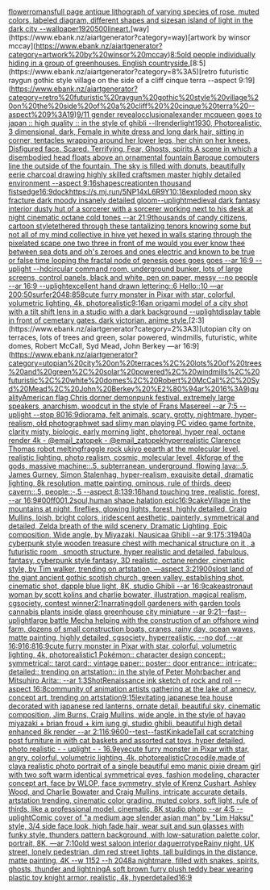 [flower](https://www.ebank.nz/aiartgenerator?category=flower)[romans](https://www.ebank.nz/aiartgenerator?category=romans)[full page antique lithograph of varying species of rose, muted colors, labeled diagram, different shapes and sizes](https://www.ebank.nz/aiartgenerator?category=full%20page%20antique%20lithograph%20of%20varying%20species%20of%20rose%2C%20muted%20colors%2C%20labeled%20diagram%2C%20different%20shapes%20and%20sizes)[an island of light in the dark city --wallpaper](https://www.ebank.nz/aiartgenerator?category=an%20island%20of%20light%20in%20the%20dark%20city%20--wallpaper)[1920](https://www.ebank.nz/aiartgenerator?category=1920)[500](https://www.ebank.nz/aiartgenerator?category=500)[lineart.](https://www.ebank.nz/aiartgenerator?category=lineart.)[way](https://www.ebank.nz/aiartgenerator?category=way)[artwork by winsor mccay](https://www.ebank.nz/aiartgenerator?category=artwork%20by%20winsor%20mccay)[8:5](https://www.ebank.nz/aiartgenerator?category=8%3A5)[old people individually hiding in a group of greenhouses. English countryside.](https://www.ebank.nz/aiartgenerator?category=old%20people%20individually%20hiding%20in%20a%20group%20of%20greenhouses.%20English%20countryside.)[8:5](https://www.ebank.nz/aiartgenerator?category=8%3A5)[retro futuristic raygun gothic style village on the side of a cliff  cinque terra --aspect 9:19](https://www.ebank.nz/aiartgenerator?category=retro%20futuristic%20raygun%20gothic%20style%20village%20on%20the%20side%20of%20a%20cliff%20%20cinque%20terra%20--aspect%209%3A19)[9/11 gender reveal](https://www.ebank.nz/aiartgenerator?category=9/11%20gender%20reveal)[occlusion](https://www.ebank.nz/aiartgenerator?category=occlusion)[alexander mcqueen goes to japan :: high quality :: in the style of ghibli --ll](https://www.ebank.nz/aiartgenerator?category=alexander%20mcqueen%20goes%20to%20japan%20%3A%3A%20high%20quality%20%3A%3A%20in%20the%20style%20of%20ghibli%20--ll)[](https://www.ebank.nz/aiartgenerator?category=)[render](https://www.ebank.nz/aiartgenerator?category=render)[light](https://www.ebank.nz/aiartgenerator?category=light)[1930, Photorealistic, 3 dimensional, dark, Female in white dress and long dark hair, sitting in corner, tentacles wrapping around her lower legs, her chin on her knees. Disfigured face. Scared. Terrifying, Fear,  Ghosts, spirits,](https://www.ebank.nz/aiartgenerator?category=1930%2C%20Photorealistic%2C%203%20dimensional%2C%20dark%2C%20Female%20in%20white%20dress%20and%20long%20dark%20hair%2C%20sitting%20in%20corner%2C%20tentacles%20wrapping%20around%20her%20lower%20legs%2C%20her%20chin%20on%20her%20knees.%20Disfigured%20face.%20Scared.%20Terrifying%2C%20Fear%2C%20%20Ghosts%2C%20spirits%2C)[A scene in which a disembodied head floats above an ornamental fountain Baroque computers line the outside of the fountain. The sky is filled with donuts, beautifully eerie charcoal drawing highly skilled craftsmen master highly detailed environment --aspect 9:16](https://www.ebank.nz/aiartgenerator?category=A%20scene%20in%20which%20a%20disembodied%20head%20floats%20above%20an%20ornamental%20fountain%20Baroque%20computers%20line%20the%20outside%20of%20the%20fountain.%20The%20sky%20is%20filled%20with%20donuts%2C%20beautifully%20eerie%20charcoal%20drawing%20highly%20skilled%20craftsmen%20master%20highly%20detailed%20environment%20--aspect%209%3A16)[shapes](https://www.ebank.nz/aiartgenerator?category=shapes)[creation](https://www.ebank.nz/aiartgenerator?category=creation)[ten thousand fists](https://www.ebank.nz/aiartgenerator?category=ten%20thousand%20fists)[edge](https://www.ebank.nz/aiartgenerator?category=edge)[16:9](https://www.ebank.nz/aiartgenerator?category=16%3A9)[dock](https://www.ebank.nz/aiartgenerator?category=dock)[<https://s.mj.run/5NP14xL6R9Y>](https://www.ebank.nz/aiartgenerator?category=%3Chttps%3A//s.mj.run/5NP14xL6R9Y%3E)[10:18](https://www.ebank.nz/aiartgenerator?category=10%3A18)[exploded moon sky fracture dark moody insanely detailed gloom](https://www.ebank.nz/aiartgenerator?category=exploded%20moon%20sky%20fracture%20dark%20moody%20insanely%20detailed%20gloom)[--uplight](https://www.ebank.nz/aiartgenerator?category=--uplight)[medieval dark fantasy interior dusty hut of a sorcerer with a sorcerer working next to his desk at night cinematic octane cold tones --ar 21:9](https://www.ebank.nz/aiartgenerator?category=medieval%20dark%20fantasy%20interior%20dusty%20hut%20of%20a%20sorcerer%20with%20a%20sorcerer%20working%20next%20to%20his%20desk%20at%20night%20cinematic%20octane%20cold%20tones%20--ar%2021%3A9)[thousands of candy citizens, cartoon style](https://www.ebank.nz/aiartgenerator?category=thousands%20of%20candy%20citizens%2C%20cartoon%20style)[tethered through these tantalizing tenors knowing some but not all of my mind collective in hive yet hexed in walls staring through the pixelated scape one two three in front of me would you ever know thee between sea dots and oh's zeroes and ones electric and known to be true or false time looping the fractal node of genesis goes goes goes  --ar 16:9 --uplight --hd](https://www.ebank.nz/aiartgenerator?category=tethered%20through%20these%20tantalizing%20tenors%20knowing%20some%20but%20not%20all%20of%20my%20mind%20collective%20in%20hive%20yet%20hexed%20in%20walls%20staring%20through%20the%20pixelated%20scape%20one%20two%20three%20in%20front%20of%20me%20would%20you%20ever%20know%20thee%20between%20sea%20dots%20and%20oh%27s%20zeroes%20and%20ones%20electric%20and%20known%20to%20be%20true%20or%20false%20time%20looping%20the%20fractal%20node%20of%20genesis%20goes%20goes%20goes%20%20--ar%2016%3A9%20--uplight%20--hd)[circular command room, underground bunker, lots of large screens, control panels, black and white, pen on paper, messy --no people --ar 16:9 --uplight](https://www.ebank.nz/aiartgenerator?category=circular%20command%20room%2C%20underground%20bunker%2C%20lots%20of%20large%20screens%2C%20control%20panels%2C%20black%20and%20white%2C%20pen%20on%20paper%2C%20messy%20--no%20people%20--ar%2016%3A9%20--uplight)[excellent hand drawn lettering::6 Hello::10 —ar 200:50](https://www.ebank.nz/aiartgenerator?category=excellent%20hand%20drawn%20lettering%3A%3A6%20Hello%3A%3A10%20%E2%80%94ar%20200%3A50)[surfer](https://www.ebank.nz/aiartgenerator?category=surfer)[2048:858](https://www.ebank.nz/aiartgenerator?category=2048%3A858)[cute furry monster in Pixar with star, colorful, volumetric lighting, 4k, photorealistic](https://www.ebank.nz/aiartgenerator?category=cute%20furry%20monster%20in%20Pixar%20with%20star%2C%20colorful%2C%20volumetric%20lighting%2C%204k%2C%20photorealistic)[9:16](https://www.ebank.nz/aiartgenerator?category=9%3A16)[an origami model of a city shot with a tilt shift lens in a studio with a dark background --uplight](https://www.ebank.nz/aiartgenerator?category=an%20origami%20model%20of%20a%20city%20shot%20with%20a%20tilt%20shift%20lens%20in%20a%20studio%20with%20a%20dark%20background%20--uplight)[display table in front of cemetary gates. dark victorian. anime style.](https://www.ebank.nz/aiartgenerator?category=display%20table%20in%20front%20of%20cemetary%20gates.%20dark%20victorian.%20anime%20style.)[2:3](https://www.ebank.nz/aiartgenerator?category=2%3A3)[utopian city on terraces, lots of trees and green, solar powered, windmills, futuristic, white domes, Robert McCall, Syd Mead, John Berkey —ar 16:9](https://www.ebank.nz/aiartgenerator?category=utopian%20city%20on%20terraces%2C%20lots%20of%20trees%20and%20green%2C%20solar%20powered%2C%20windmills%2C%20futuristic%2C%20white%20domes%2C%20Robert%20McCall%2C%20Syd%20Mead%2C%20John%20Berkey%20%E2%80%94ar%2016%3A9)[quality](https://www.ebank.nz/aiartgenerator?category=quality)[American flag Chris dorner demon](https://www.ebank.nz/aiartgenerator?category=American%20flag%20Chris%20dorner%20demon)[punk festival, extremely large speakers, anarchism, woodcut in the style of Frans Masereel --ar 7:5 --uplight --stop 80](https://www.ebank.nz/aiartgenerator?category=punk%20festival%2C%20extremely%20large%20speakers%2C%20anarchism%2C%20woodcut%20in%20the%20style%20of%20Frans%20Masereel%20--ar%207%3A5%20--uplight%20--stop%2080)[16:9](https://www.ebank.nz/aiartgenerator?category=16%3A9)[diorama, felt animals, scary, grotty, nightmare, hyper-realism, old photograph](https://www.ebank.nz/aiartgenerator?category=diorama%2C%20felt%20animals%2C%20scary%2C%20grotty%2C%20nightmare%2C%20hyper-realism%2C%20old%20photograph)[wet sad slimy man playing PC video game fortnite, clarity misty, biologic, early morning light, photoreal, hyper real, octane render 4k - @email_zatopek - @email_zatopek](https://www.ebank.nz/aiartgenerator?category=wet%20sad%20slimy%20man%20playing%20PC%20video%20game%20fortnite%2C%20clarity%20misty%2C%20biologic%2C%20early%20morning%20light%2C%20photoreal%2C%20hyper%20real%2C%20octane%20render%204k%20-%20%40email_zatopek%20-%20%40email_zatopek)[hyperrealistic Clarence Thomas robot melting](https://www.ebank.nz/aiartgenerator?category=hyperrealistic%20Clarence%20Thomas%20robot%20melting)[fraggle rock ukiyo e](https://www.ebank.nz/aiartgenerator?category=fraggle%20rock%20ukiyo%20e)[earth at the molecular level, realistic lighting, photo realism, cosmic, molecular level, 4k](https://www.ebank.nz/aiartgenerator?category=earth%20at%20the%20molecular%20level%2C%20realistic%20lighting%2C%20photo%20realism%2C%20cosmic%2C%20molecular%20level%2C%204k)[forge of the gods, massive machine::.5, subterranean, underground, flowing lava::.5, James Gurney, Simon Stalenhag, hyper-realism, exquisite detail, dramatic lighting, 8k resolution, matte painting, ominous, rule of thirds, deep cavern::.5, people::-.5 --aspect 8:13](https://www.ebank.nz/aiartgenerator?category=forge%20of%20the%20gods%2C%20massive%20machine%3A%3A.5%2C%20subterranean%2C%20underground%2C%20flowing%20lava%3A%3A.5%2C%20James%20Gurney%2C%20Simon%20Stalenhag%2C%20hyper-realism%2C%20exquisite%20detail%2C%20dramatic%20lighting%2C%208k%20resolution%2C%20matte%20painting%2C%20ominous%2C%20rule%20of%20thirds%2C%20deep%20cavern%3A%3A.5%2C%20people%3A%3A-.5%20--aspect%208%3A13)[9:16](https://www.ebank.nz/aiartgenerator?category=9%3A16)[hand touching tree, realistic, forest, --ar 16:9](https://www.ebank.nz/aiartgenerator?category=hand%20touching%20tree%2C%20realistic%2C%20forest%2C%20--ar%2016%3A9)[#00ff00](https://www.ebank.nz/aiartgenerator?category=%2300ff00)[1.2](https://www.ebank.nz/aiartgenerator?category=1.2)[soul,human shape,halation,epic](https://www.ebank.nz/aiartgenerator?category=soul%2Chuman%20shape%2Chalation%2Cepic)[16:9](https://www.ebank.nz/aiartgenerator?category=16%3A9)[cake](https://www.ebank.nz/aiartgenerator?category=cake)[Village in the mountains at night, fireflies, glowing lights, forest, highly detailed, Craig Mullins, loish, bright colors, iridescent aesthetic, painterly, symmetrical and detailed, Zelda breath of the wild scenery, Dramatic Lighting, Epic composition, Wide angle, by Miyazaki, Nausicaa Ghibli  --ar 9:17](https://www.ebank.nz/aiartgenerator?category=Village%20in%20the%20mountains%20at%20night%2C%20fireflies%2C%20glowing%20lights%2C%20forest%2C%20highly%20detailed%2C%20Craig%20Mullins%2C%20loish%2C%20bright%20colors%2C%20iridescent%20aesthetic%2C%20painterly%2C%20symmetrical%20and%20detailed%2C%20Zelda%20breath%20of%20the%20wild%20scenery%2C%20Dramatic%20Lighting%2C%20Epic%20composition%2C%20Wide%20angle%2C%20by%20Miyazaki%2C%20Nausicaa%20Ghibli%20%20--ar%209%3A17)[5:3](https://www.ebank.nz/aiartgenerator?category=5%3A3)[1940](https://www.ebank.nz/aiartgenerator?category=1940)[a cyberpunk style wooden treasure chest with mechanical structure on it , a futuristic room , smooth structure, hyper realistic and detailed, fabulous, fantasy, cyberpunk style fantasy, 3D realistic, octane render, cinematic style, by Tim walker, trending on artstation, —aspect 3:2](https://www.ebank.nz/aiartgenerator?category=a%20cyberpunk%20style%20wooden%20treasure%20chest%20with%20mechanical%20structure%20on%20it%20%2C%20a%20futuristic%20room%20%2C%20smooth%20structure%2C%20hyper%20realistic%20and%20detailed%2C%20fabulous%2C%20fantasy%2C%20cyberpunk%20style%20fantasy%2C%203D%20realistic%2C%20octane%20render%2C%20cinematic%20style%2C%20by%20Tim%20walker%2C%20trending%20on%20artstation%2C%20%E2%80%94aspect%203%3A2)[1900s](https://www.ebank.nz/aiartgenerator?category=1900s)[lost land of the giant ancient gothic scotish church, green valley, establishing shot, cinematic shot, dapple blue light, 8K, studio Ghibli --ar 16:9](https://www.ebank.nz/aiartgenerator?category=lost%20land%20of%20the%20giant%20ancient%20gothic%20scotish%20church%2C%20green%20valley%2C%20establishing%20shot%2C%20cinematic%20shot%2C%20dapple%20blue%20light%2C%208K%2C%20studio%20Ghibli%20--ar%2016%3A9)[cake](https://www.ebank.nz/aiartgenerator?category=cake)[astronaut woman by scott kolins and charlie bowater, illustration, magical realism, cgsociety, contest winner](https://www.ebank.nz/aiartgenerator?category=astronaut%20woman%20by%20scott%20kolins%20and%20charlie%20bowater%2C%20illustration%2C%20magical%20realism%2C%20cgsociety%2C%20contest%20winner)[2:1](https://www.ebank.nz/aiartgenerator?category=2%3A1)[narrating](https://www.ebank.nz/aiartgenerator?category=narrating)[doll gardeners with garden tools  cannabis plants  inside glass greenhouse city miniature --ar 9:21](https://www.ebank.nz/aiartgenerator?category=doll%20gardeners%20with%20garden%20tools%20%20cannabis%20plants%20%20inside%20glass%20greenhouse%20city%20miniature%20--ar%209%3A21)[--fast](https://www.ebank.nz/aiartgenerator?category=--fast)[--uplight](https://www.ebank.nz/aiartgenerator?category=--uplight)[large battle Mecha helping with the construction of an offshore wind farm, dozens of small construction boats, cranes, rainy day, ocean waves, matte painting, highly detailed, cgsociety, hyperrealistic, --no dof, --ar 16:9](https://www.ebank.nz/aiartgenerator?category=large%20battle%20Mecha%20helping%20with%20the%20construction%20of%20an%20offshore%20wind%20farm%2C%20dozens%20of%20small%20construction%20boats%2C%20cranes%2C%20rainy%20day%2C%20ocean%20waves%2C%20matte%20painting%2C%20highly%20detailed%2C%20cgsociety%2C%20hyperrealistic%2C%20--no%20dof%2C%20--ar%2016%3A9)[16:8](https://www.ebank.nz/aiartgenerator?category=16%3A8)[16:9](https://www.ebank.nz/aiartgenerator?category=16%3A9)[cute furry monster in Pixar with star, colorful, volumetric lighting, 4k, photorealistic](https://www.ebank.nz/aiartgenerator?category=cute%20furry%20monster%20in%20Pixar%20with%20star%2C%20colorful%2C%20volumetric%20lighting%2C%204k%2C%20photorealistic)[1 Pokémon:: character design concept:: symmetrical:: tarot card:: vintage paper:: poster:: door entrance:: intricate:: detailed:: trending on artstation:: in the style of Peter Mohrbacher and Mitsuhiro Arita:: --ar 1:3](https://www.ebank.nz/aiartgenerator?category=1%20Pok%C3%A9mon%3A%3A%20character%20design%20concept%3A%3A%20symmetrical%3A%3A%20tarot%20card%3A%3A%20vintage%20paper%3A%3A%20poster%3A%3A%20door%20entrance%3A%3A%20intricate%3A%3A%20detailed%3A%3A%20trending%20on%20artstation%3A%3A%20in%20the%20style%20of%20Peter%20Mohrbacher%20and%20Mitsuhiro%20Arita%3A%3A%20--ar%201%3A3)[Shot](https://www.ebank.nz/aiartgenerator?category=Shot)[Renaissance ink sketch of rock and roll --aspect 16:8](https://www.ebank.nz/aiartgenerator?category=Renaissance%20ink%20sketch%20of%20rock%20and%20roll%20--aspect%2016%3A8)[community of animation artists gathering at the lake of annecy. concept art. trending on artstation](https://www.ebank.nz/aiartgenerator?category=community%20of%20animation%20artists%20gathering%20at%20the%20lake%20of%20annecy.%20concept%20art.%20trending%20on%20artstation)[9:15](https://www.ebank.nz/aiartgenerator?category=9%3A15)[levitating japanese tea house decorated with japanese red lanterns, ornate detail, beautiful sky, cinematic composition, Jim Burns, Craig Mullins, wide angle, in the style of hayao miyazaki + brian froud + kim jung gi, studio ghibli, beautiful high detail enhanced 8k render --ar 2:1](https://www.ebank.nz/aiartgenerator?category=levitating%20japanese%20tea%20house%20decorated%20with%20japanese%20red%20lanterns%2C%20ornate%20detail%2C%20beautiful%20sky%2C%20cinematic%20composition%2C%20Jim%20Burns%2C%20Craig%20Mullins%2C%20wide%20angle%2C%20in%20the%20style%20of%20hayao%20miyazaki%20%2B%20brian%20froud%20%2B%20kim%20jung%20gi%2C%20studio%20ghibli%2C%20beautiful%20high%20detail%20enhanced%208k%20render%20--ar%202%3A1)[16:9](https://www.ebank.nz/aiartgenerator?category=16%3A9)[600](https://www.ebank.nz/aiartgenerator?category=600)[--test](https://www.ebank.nz/aiartgenerator?category=--test)[--fast](https://www.ebank.nz/aiartgenerator?category=--fast)[Kinkade](https://www.ebank.nz/aiartgenerator?category=Kinkade)[Tall cat scratching post furniture in  with cat baskets and assorted cat toys, hyper detailed, photo realistic - - uplight - - 16.9](https://www.ebank.nz/aiartgenerator?category=Tall%20cat%20scratching%20post%20furniture%20in%20%20with%20cat%20baskets%20and%20assorted%20cat%20toys%2C%20hyper%20detailed%2C%20photo%20realistic%20-%20-%20uplight%20-%20-%2016.9)[eye](https://www.ebank.nz/aiartgenerator?category=eye)[cute furry monster in Pixar with star, angry, colorful, volumetric lighting, 4k, photorealistic](https://www.ebank.nz/aiartgenerator?category=cute%20furry%20monster%20in%20Pixar%20with%20star%2C%20angry%2C%20colorful%2C%20volumetric%20lighting%2C%204k%2C%20photorealistic)[Crocodile,made of clay](https://www.ebank.nz/aiartgenerator?category=Crocodile%2Cmade%20of%20clay)[a realistic photo portrait of a single beautiful emo manic pixie dream girl with two soft warm identical symmetrical eyes, fashion modeling, character concept art, face by WLOP, face symmetry, style of Krenz Cushart, Ashley Wood, and Charlie Bowater and Craig Mullins, intricate accurate details, artstation trending, cinematic color grading, muted colors, soft light, rule of thirds, like a professional model, cinematic, 8K studio photo --ar 4:5 --uplight](https://www.ebank.nz/aiartgenerator?category=a%20realistic%20photo%20portrait%20of%20a%20single%20beautiful%20emo%20manic%20pixie%20dream%20girl%20with%20two%20soft%20warm%20identical%20symmetrical%20eyes%2C%20fashion%20modeling%2C%20character%20concept%20art%2C%20face%20by%20WLOP%2C%20face%20symmetry%2C%20style%20of%20Krenz%20Cushart%2C%20Ashley%20Wood%2C%20and%20Charlie%20Bowater%20and%20Craig%20Mullins%2C%20intricate%20accurate%20details%2C%20artstation%20trending%2C%20cinematic%20color%20grading%2C%20muted%20colors%2C%20soft%20light%2C%20rule%20of%20thirds%2C%20like%20a%20professional%20model%2C%20cinematic%2C%208K%20studio%20photo%20--ar%204%3A5%20--uplight)[Comic cover of "a medium age slender asian man" by "Lim Haksu" style, 3/4 side face look, high fade hair, wear suit and sun glasses with funky style, thunders pattern background, with low-saturation palette color, portrait, 8K,  —ar 7:10](https://www.ebank.nz/aiartgenerator?category=Comic%20cover%20of%20%22a%20medium%20age%20slender%20asian%20man%22%20by%20%22Lim%20Haksu%22%20style%2C%203/4%20side%20face%20look%2C%20high%20fade%20hair%2C%20wear%20suit%20and%20sun%20glasses%20with%20funky%20style%2C%20thunders%20pattern%20background%2C%20with%20low-saturation%20palette%20color%2C%20portrait%2C%208K%2C%20%20%E2%80%94ar%207%3A10)[old west saloon interior daguerrotype](https://www.ebank.nz/aiartgenerator?category=old%20west%20saloon%20interior%20daguerrotype)[Rainy night, UK street, lonely pedestrian, dim red street lights, tall buildings in the distance, matte painting, 4K  --w 1152 --h 2048](https://www.ebank.nz/aiartgenerator?category=Rainy%20night%2C%20UK%20street%2C%20lonely%20pedestrian%2C%20dim%20red%20street%20lights%2C%20tall%20buildings%20in%20the%20distance%2C%20matte%20painting%2C%204K%20%20--w%201152%20--h%202048)[a nightmare, filled with snakes, spirits, ghosts, thunder and lightning](https://www.ebank.nz/aiartgenerator?category=a%20nightmare%2C%20filled%20with%20snakes%2C%20spirits%2C%20ghosts%2C%20thunder%20and%20lightning)[A soft brown furry plush teddy bear wearing plastic toy knight armor, realistic, 4k, hyperdetailed](https://www.ebank.nz/aiartgenerator?category=A%20soft%20brown%20furry%20plush%20teddy%20bear%20wearing%20plastic%20toy%20knight%20armor%2C%20realistic%2C%204k%2C%20hyperdetailed)[16:9](https://www.ebank.nz/aiartgenerator?category=16%3A9)